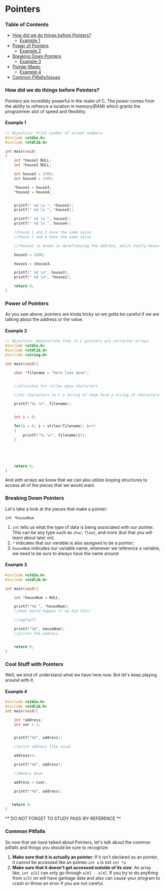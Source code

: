 # Pointers
### Table of Contents
- [How did we do things before Pointers?](#how-did-we-do-things-before-pointers)
    - [Example 1](#example-1)
- [Power of Pointers](#power-of-pointers)
    - [Example 2](#example-2)
- [Breaking Down Pointers](#breaking-down-pointers)
    - [Example 3](#example-3)
-  [Pointer Magic](#pointer-magic)
    - [Example 4](#example-4)
- [Common Pitfalls/Issues](#common-pitfalls)

### How did we do things before Pointers?
Pointers are incredibly powerful in the realm of C. The power comes from the ability to refrence a location in memory(RAM) which grants the programmer alot of speed and flexiblity.
#### Example 1
```c
// Objective: Print number of street numbers
#include <stdio.h>
#include <stdlib.h>

int main(void)
{
    int *house1 NULL;
    int *house2 NULL;

    int house3 = 1500;
    int house4 = 1505;

    *house1 = house3;
    *house2 = house4;


    printf(" %d \n ", *house1);
    printf(" %d \n ", *house2);

    printf(" %d \n ", house3);
    printf(" %d \n ", house4);

    //house 1 and 3 have the same value
    //house 2 and 4 have the same value

    //*house1 is known as derefrencing the address, which really means hey go to the address of house1 and get the value at that address

    house3 = 1600;

    house1 = &house3;

    printf(" %d \n", house3);
    printf(" %d \n", *house1);

    return 0;
}

```

### Power of Pointers
As you saw above, pointers are kinda tricky so we gotta be careful if we are talking about the address or the value.

#### Example 2
```c
// Objective: Demonstrate that in C pointers are carracter arrays
#include <stdio.h>
#include <stdlib.h>
#include <string.h>

int main(void){

    char *filename = "here lies dave";


    //allocates for strlen many characters

    //For characters in C a string of them form a string of characters

    printf("%s \n", filename);


    int i = 0;

    for(i = 0; i < strlen(filename); i++)
    {
        printf("%c \n", filename[i]);
    }





    return 0;
}
```
And with arrays we know that we can also utilize looping structures to access all of the pieces that we would want.

### Breaking Down Pointers
Let's take a look at the pieces that make a pointer:

`int *houseNum`

1. `int` tells us what the type of data is being associated with our pointer. This can be any type such as `char`, `float`, and more (but that you will learn about later on).
2. `*` indicates that our variable is also assigned to be a pointer;
3. `houseNum` indicates our variable name, whenever we reference a variable, we need to be sure to always have the name around

#### Example 3
```c
#include <stdio.h>
#include <stdlib.h>

int main(void){

    int *houseNum = NULL;

    printf("%d ", *houseNum);
    //what would happen if we did this?

    //segfault

    printf("%d", houseNum);
    //prints the address


    return 0;
}
```

### Cool Stuff with Pointers
Well, we kind of understand what we have here now. But let's keep playing around with it.

#### Example 4
```c
#include <stdio.h>
#include <stdlib.h>
int main(void){

    int *address;
    int var = 2;


    printf("%d", address);

    //print address like usual

    address++;

    printf("%d", address);

    //memory move

    address = &var;

    printf("%d", address);


   return 0;
}
```

** DO NOT FORGET TO STUDY PASS-BY-REFERENCE **

### Common Pitfalls
So now that we have talked about Pointers, let's talk about the common pitfalls and things you should be sure to recognize:

1. **Make sure that it is actually an pointer**: If it isn't declared as an pointer, it cannot be accessed like an pointer.`int a` is not `int *a`
2. **Make sure that it doesn't get accessed outside of its size**: An array like, `int a[5]` can only go through `a[0] - a[4]`. If you try to do anything from `a[5]` on will have garbage data and also can cause your program to crash or throw an error if you are not careful.
